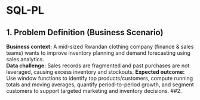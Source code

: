 # SQL-PL
## 1. Problem Definition (Business Scenario)
**Business context:** A mid-sized Rwandan clothing company (finance & sales teams) wants to improve inventory planning and demand forecasting using sales analytics.  
**Data challenge:** Sales records are fragmented and past purchases are not leveraged, causing excess inventory and stockouts.  **Expected outcome:** Use window functions to identify top products/customers, compute running totals and moving averages, quantify period-to-period growth, and segment customers to support targeted marketing and inventory decisions.
 ##2.
